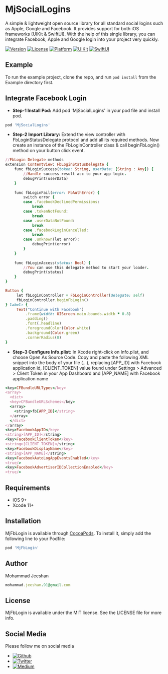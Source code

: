 # MjSocialLogins
A simple & lightweight open source library for all standard social logins such as Apple, Google and Facebook. It provides support for both iOS frameworks (UIKit & SwiftUI). With the help of this single library, you can integrate Facebook, Apple and Google login into your project very quickly.

[![Version](https://img.shields.io/cocoapods/v/MjSocialLogins.svg?style=flat)](https://cocoapods.org/pods/MjSocialLogins)
[![License](https://img.shields.io/cocoapods/l/MjSocialLogins.svg?style=flat)](https://cocoapods.org/pods/MjSocialLogins)
[![Platform](https://img.shields.io/cocoapods/p/MjSocialLogins.svg?style=flat)](https://cocoapods.org/pods/MjSocialLogins)
[![UIKit](https://img.shields.io/badge/UIKit-orange.svg?style=flat)](https://developer.apple.com/documentation/uikit)
[![SwiftUI](https://img.shields.io/badge/SwiftUI-blue.svg?style=flat)](https://developer.apple.com/xcode/swiftui/)

## Example

To run the example project, clone the repo, and run `pod install` from the Example directory first.

## Integrate Facebook Login
* **Step-1 Install Pod:** Add pod 'MjSocialLogins' in your pod file and install pod.

```ruby
pod 'MjSocialLogins'
```
* **Step-2 Import Library:** Extend the view controller with FbLoginStatusDelegate protocol and add all its required methods. Now create an instance of the FbLoginController class & call beginFbLogin() method on your button click event.


```ruby
//FbLogin Delegate methods
extension ContentView: FbLoginStatusDelegate {
    func fbLoginSuccess(token: String, userData: [String : Any]) {
        //Handle success result acc to your app logic.
        debugPrint(userData)
    }
    
    func fbLoginFail(error: FbAuthError) {
        switch error {
        case .facebookDeclinedPermissions:
            break
        case .tokenNotFound:
            break
        case .userDataNotFound:
            break
        case .facebookLoginCancelled:
            break
        case .unknown(let error):
            debugPrint(error)
        }
    }
    
    func fbLoginAccess(status: Bool) {
        //You can use this delegate method to start your loader.
        debugPrint(status)
    }
}
```

```ruby
Button {
     let fbLoginController = FbLoginController(delegate: self)
     fbLoginController.beginFbLogin()
} label: {
     Text("Continue with Facebook")
         .frame(width: UIScreen.main.bounds.width * 0.8)
         .padding()
         .font(.headline)
         .foregroundColor(Color.white)
         .background(Color.green)
         .cornerRadius(8)
}
```

* **Step-3 Configure Info.plist:** In Xcode right-click on Info.plist, and choose Open As Source Code.
Copy and paste the following XML snippet into the body of your file (<dict>...</dict>), replacing [APP_ID] with Facebook application id, [CLIENT_TOKEN] value found under Settings > Advanced > Client Token in your App Dashboard and [APP_NAME] with Facebook application name

```ruby
<key>CFBundleURLTypes</key>
<array>
  <dict>
  <key>CFBundleURLSchemes</key>
  <array>
    <string>fb[APP_ID]</string>
  </array>
  </dict>
</array>
<key>FacebookAppID</key>
<string>[APP_ID]</string>
<key>FacebookClientToken</key>
<string>[CLIENT_TOKEN]</string>
<key>FacebookDisplayName</key>
<string>[APP_NAME]</string>
<key>FacebookAutoLogAppEventsEnabled</key>
<true/>
<key>FacebookAdvertiserIDCollectionEnabled</key>
<true/>
```

## Requirements

* iOS 9+
* Xcode 11+

## Installation

MjFbLogin is available through [CocoaPods](https://cocoapods.org). To install
it, simply add the following line to your Podfile:

```ruby
pod 'MjFbLogin'
```

## Author

Mohammad Jeeshan
```ruby
mohammad.jeeshan.91@gmail.com
```

## License

MjFbLogin is available under the MIT license. See the LICENSE file for more info.

## Social Media 

Please follow me on social media
* [![Github](https://img.shields.io/badge/Github-@MjCodingCamp-black.svg?style=flat)](https://github.com/MjCodingCamp)
* [![Twitter](https://img.shields.io/badge/Twitter-@MjCodingCamp-blue.svg?style=flat)](https://twitter.com/MjCodingCamp)
* [![Medium](https://img.shields.io/badge/Medium-@MjCodingCamp-orange.svg?style=flat)](https://medium.com/@MjCodingCamp)


